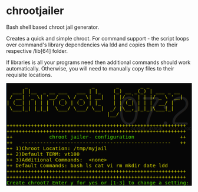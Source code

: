 # chrootjailer
Bash shell based chroot jail generator.

Creates a quick and simple chroot. For command support - the script loops over command's library dependencies via ldd and copies them to their respective /lib[64] folder. 

If libraries is all your programs need then additional commands should work automatically. Otherwise, you will need to manually copy files to their requisite locations.

![chrootjailer.png](https://raw.githubusercontent.com/AdamDanischewski/chrootjailer/assets/chrootjailer.png)
